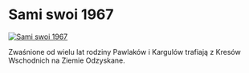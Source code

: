 Sami swoi 1967 
=============
[![Sami swoi 1967 ](http://vidos.pl/images/player.gif)](http://vidos.pl/sami-swoi-1967)

 Zwaśnione od wielu lat rodziny Pawlaków i Kargulów trafiają z Kresów Wschodnich na Ziemie Odzyskane.
